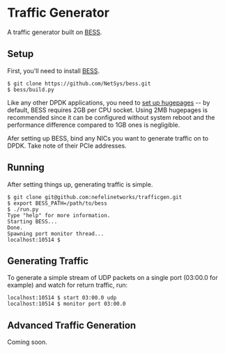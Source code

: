 # Traffic Generator

A traffic generator built on [BESS](https://github.com/NetSys/bess).

## Setup

First, you'll need to install [BESS](https://github.com/NetSys/bess).

```
$ git clone https://github.com/NetSys/bess.git
$ bess/build.py
```

Like any other DPDK applications, you need to [set up hugepages](
http://dpdk.org/doc/guides/linux_gsg/sys_reqs.html#reserving-hugepages-for-dpdk-use)
-- by default, BESS requires 2GB per CPU socket. Using 2MB hugepages is
recommended since it can be configured without system reboot and the
performance difference compared to 1GB ones is negligible.

Afer setting up BESS, bind any NICs you want to generate traffic on to DPDK.
Take note of their PCIe addresses.

## Running

After setting things up, generating traffic is simple.

```
$ git clone git@github.com:nefelinetworks/trafficgen.git
$ export BESS_PATH=/path/to/bess
$ ./run.py
Type "help" for more information.
Starting BESS...
Done.
Spawning port monitor thread...
localhost:10514 $
```

## Generating Traffic

To generate a simple stream of UDP packets on a single port (03:00.0 for
example) and watch for return traffic, run:

```
localhost:10514 $ start 03:00.0 udp
localhost:10514 $ monitor port 03:00.0
```

## Advanced Traffic Generation

Coming soon.
